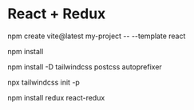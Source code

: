 # React + Redux

npm create vite@latest my-project -- --template react

npm install

npm install -D tailwindcss postcss autoprefixer

npx tailwindcss init -p

npm install redux react-redux


